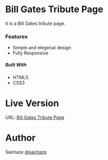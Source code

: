 # Bill Gates Tribute Page
It is a Bill Gates tribute page.

### Features
+ Simple and elegenat design
+ Fully Responsive

##### Built With
+ HTML5
+ CSS3

# Live Version

URL: [Bill Gates Tribute Page](https://saintaze.github.io/Bill-Gates-Tribute-Page/)

# Author
Saintaze [@saintaze](https://github.com/saintaze/)

